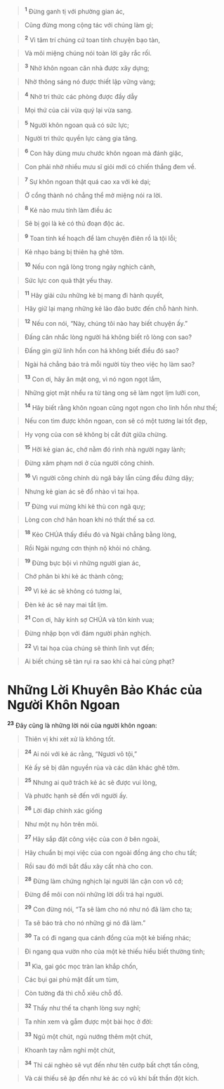 
> <sup><b>1</b></sup> Đừng ganh tị với phường gian ác,
>


> Cũng đừng mong cộng tác với chúng làm gì;
>


> <sup><b>2</b></sup> Vì tâm trí chúng cứ toan tính chuyện bạo tàn,
>


> Và môi miệng chúng nói toàn lời gây rắc rối.
>


> <sup><b>3</b></sup> Nhờ khôn ngoan căn nhà được xây dựng;
>


> Nhờ thông sáng nó được thiết lập vững vàng;
>


> <sup><b>4</b></sup> Nhờ tri thức các phòng được đầy dẫy
>


> Mọi thứ của cải vừa quý lại vừa sang.
>


> <sup><b>5</b></sup> Người khôn ngoan quả có sức lực;
>


> Người tri thức quyền lực càng gia tăng.
>


> <sup><b>6</b></sup> Con hãy dùng mưu chước khôn ngoan mà đánh giặc,
>


> Con phải nhờ nhiều mưu sĩ giỏi mới có chiến thắng đem về.
>


> <sup><b>7</b></sup> Sự khôn ngoan thật quá cao xa với kẻ dại;
>


> Ở cổng thành nó chẳng thể mở miệng nói ra lời.
>


> <sup><b>8</b></sup> Kẻ nào mưu tính làm điều ác
>


> Sẽ bị gọi là kẻ có thủ đoạn độc ác.
>


> <sup><b>9</b></sup> Toan tính kế hoạch để làm chuyện điên rồ là tội lỗi;
>


> Kẻ nhạo báng bị thiên hạ ghê tởm.
>


> <sup><b>10</b></sup> Nếu con ngã lòng trong ngày nghịch cảnh,
>


> Sức lực con quả thật yếu thay.
>


> <sup><b>11</b></sup> Hãy giải cứu những kẻ bị mang đi hành quyết,
>


> Hãy giữ lại mạng những kẻ lảo đảo bước đến chỗ hành hình.
>


> <sup><b>12</b></sup> Nếu con nói, “Này, chúng tôi nào hay biết chuyện ấy.”
>


> Đấng cân nhắc lòng người há không biết rõ lòng con sao?
>


> Đấng gìn giữ linh hồn con há không biết điều đó sao?
>


> Ngài há chẳng báo trả mỗi người tùy theo việc họ làm sao?
>


> <sup><b>13</b></sup> Con ơi, hãy ăn mật ong, vì nó ngon ngọt lắm,
>


> Những giọt mật nhểu ra từ tàng ong sẽ làm ngọt lịm lưỡi con,
>


> <sup><b>14</b></sup> Hãy biết rằng khôn ngoan cũng ngọt ngon cho linh hồn như thế;
>


> Nếu con tìm được khôn ngoan, con sẽ có một tương lai tốt đẹp,
>


> Hy vọng của con sẽ không bị cắt đứt giữa chừng.
>


> <sup><b>15</b></sup> Hỡi kẻ gian ác, chớ nằm đó rình nhà người ngay lành;
>


> Đừng xâm phạm nơi ở của người công chính.
>


> <sup><b>16</b></sup> Vì người công chính dù ngã bảy lần cũng đều đứng dậy;
>


> Nhưng kẻ gian ác sẽ đổ nhào vì tai họa.
>


> <sup><b>17</b></sup> Đừng vui mừng khi kẻ thù con ngã quỵ;
>


> Lòng con chớ hân hoan khi nó thất thế sa cơ.
>


> <sup><b>18</b></sup> Kẻo CHÚA thấy điều đó và Ngài chẳng bằng lòng,
>


> Rồi Ngài ngưng cơn thịnh nộ khỏi nó chăng.
>


> <sup><b>19</b></sup> Đừng bực bội vì những người gian ác,
>


> Chớ phân bì khi kẻ ác thành công;
>


> <sup><b>20</b></sup> Vì kẻ ác sẽ không có tương lai,
>


> Đèn kẻ ác sẽ nay mai tắt lịm.
>


> <sup><b>21</b></sup> Con ơi, hãy kính sợ CHÚA và tôn kính vua;
>


> Đừng nhập bọn với đám người phản nghịch.
>


> <sup><b>22</b></sup> Vì tai họa của chúng sẽ thình lình vụt đến;
>


> Ai biết chúng sẽ tàn rụi ra sao khi cả hai cùng phạt?
>

# Những Lời Khuyên Bảo Khác của Người Khôn Ngoan
<sup><b>23</b></sup> Đây cũng là những lời nói của người khôn ngoan:


> Thiên vị khi xét xử là không tốt.
>


> <sup><b>24</b></sup> Ai nói với kẻ ác rằng, “Ngươi vô tội,”
>


> Kẻ ấy sẽ bị dân nguyền rủa và các dân khác ghê tởm.
>


> <sup><b>25</b></sup> Nhưng ai quở trách kẻ ác sẽ được vui lòng,
>


> Và phước hạnh sẽ đến với người ấy.
>


> <sup><b>26</b></sup> Lời đáp chính xác giống
>


> Như một nụ hôn trên môi.
>


> <sup><b>27</b></sup> Hãy sắp đặt công việc của con ở bên ngoài,
>


> Hãy chuẩn bị mọi việc của con ngoài đồng áng cho chu tất;
>


> Rồi sau đó mới bắt đầu xây cất nhà cho con.
>


> <sup><b>28</b></sup> Đừng làm chứng nghịch lại người lân cận con vô cớ;
>


> Đừng để môi con nói những lời dối trá hại người.
>


> <sup><b>29</b></sup> Con đừng nói, “Ta sẽ làm cho nó như nó đã làm cho ta;
>


> Ta sẽ báo trả cho nó những gì nó đã làm.”
>


> <sup><b>30</b></sup> Ta có đi ngang qua cánh đồng của một kẻ biếng nhác;
>


> Đi ngang qua vườn nho của một kẻ thiếu hiểu biết thường tình;
>


> <sup><b>31</b></sup> Kìa, gai góc mọc tràn lan khắp chốn,
>


> Các bụi gai phủ mặt đất um tùm,
>


> Còn tường đá thì chỗ xiêu chỗ đổ.
>


> <sup><b>32</b></sup> Thấy như thế ta chạnh lòng suy nghĩ;
>


> Ta nhìn xem và gẫm được một bài học ở đời:
>


> <sup><b>33</b></sup> Ngủ một chút, ngủ nướng thêm một chút,
>


> Khoanh tay nằm nghỉ một chút,
>


> <sup><b>34</b></sup> Thì cái nghèo sẽ vụt đến như tên cướp bất chợt tấn công,
>


> Và cái thiếu sẽ ập đến như kẻ ác có vũ khí bất thần đột kích.
>


